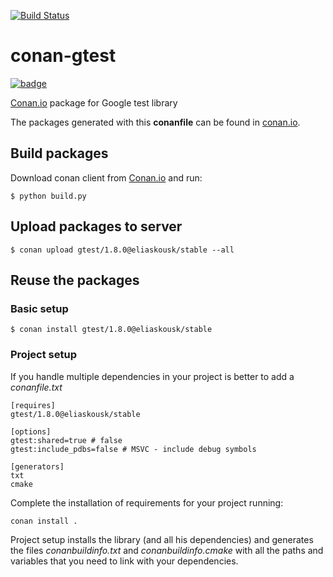 [![Build Status](https://travis-ci.org/eliaskousk/conan-gtest.svg?branch=release/1.8.0)](https://travis-ci.org/eliaskousk/conan-gtest)

# conan-gtest

[![badge](https://img.shields.io/badge/conan.io-gtest%2F1.8.0-green.svg?logo=data:image/png;base64%2CiVBORw0KGgoAAAANSUhEUgAAAA4AAAAOCAMAAAAolt3jAAAA1VBMVEUAAABhlctjlstkl8tlmMtlmMxlmcxmmcxnmsxpnMxpnM1qnc1sn85voM91oM11oc1xotB2oc56pNF6pNJ2ptJ8ptJ8ptN9ptN8p9N5qNJ9p9N9p9R8qtOBqdSAqtOAqtR%2BrNSCrNJ/rdWDrNWCsNWCsNaJs9eLs9iRvNuVvdyVv9yXwd2Zwt6axN6dxt%2Bfx%2BChyeGiyuGjyuCjyuGly%2BGlzOKmzOGozuKoz%2BKqz%2BOq0OOv1OWw1OWw1eWx1eWy1uay1%2Baz1%2Baz1%2Bez2Oe02Oe12ee22ujUGwH3AAAAAXRSTlMAQObYZgAAAAFiS0dEAIgFHUgAAAAJcEhZcwAACxMAAAsTAQCanBgAAAAHdElNRQfgBQkREyOxFIh/AAAAiklEQVQI12NgAAMbOwY4sLZ2NtQ1coVKWNvoc/Eq8XDr2wB5Ig62ekza9vaOqpK2TpoMzOxaFtwqZua2Bm4makIM7OzMAjoaCqYuxooSUqJALjs7o4yVpbowvzSUy87KqSwmxQfnsrPISyFzWeWAXCkpMaBVIC4bmCsOdgiUKwh3JojLgAQ4ZCE0AMm2D29tZwe6AAAAAElFTkSuQmCC)](http://www.conan.io/source/gtest/1.8.0/eliaskousk/stable)

[Conan.io](https://conan.io) package for Google test library

The packages generated with this **conanfile** can be found in [conan.io](https://conan.io/source/gtest/1.8.0/eliaskousk/stable).

## Build packages

Download conan client from [Conan.io](https://conan.io) and run:

    $ python build.py

## Upload packages to server

    $ conan upload gtest/1.8.0@eliaskousk/stable --all

## Reuse the packages

### Basic setup

    $ conan install gtest/1.8.0@eliaskousk/stable

### Project setup

If you handle multiple dependencies in your project is better to add a *conanfile.txt*

    [requires]
    gtest/1.8.0@eliaskousk/stable

    [options]
    gtest:shared=true # false
    gtest:include_pdbs=false # MSVC - include debug symbols

    [generators]
    txt
    cmake

Complete the installation of requirements for your project running:</small></span>

    conan install .

Project setup installs the library (and all his dependencies) and generates the files *conanbuildinfo.txt* and *conanbuildinfo.cmake* with all the paths and variables that you need to link with your dependencies.
